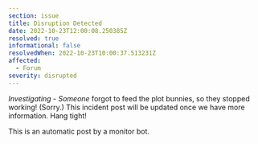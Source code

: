 ```yaml
---
section: issue
title: Disruption Detected
date: 2022-10-23T12:00:08.250385Z
resolved: true
informational: false
resolvedWhen: 2022-10-23T10:00:37.513231Z
affected:
  - Forum
severity: disrupted
---
```

*Investigating* - _Someone_ forgot to feed the plot bunnies, so they stopped working! (Sorry.) This incident post will be updated once we have more information. Hang tight!

This is an automatic post by a monitor bot.
        